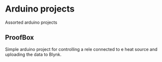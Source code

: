 # Arduino projects
Assorted arduino projects

## ProofBox
Simple arduino project for controlling a rele connected to e heat source and uploading the data to Blynk.
